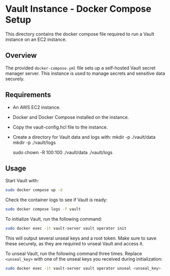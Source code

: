 # Vault Instance - Docker Compose Setup

This directory contains the docker compose file required to run a Vault instance on an EC2 instance.

## Overview

The provided `docker-compose.yml` file sets up a self-hosted Vault secret manager server.
This instance is used to manage secrets and sensitive data securely.

## Requirements

- An AWS EC2 instance.
- Docker and Docker Compose installed on the instance.

- Copy the vault-config.hcl file to the instance.
- Create a directory for Vault data and logs with:
  mkdir -p ./vault/data
  mkdir -p ./vault/logs

  sudo chown -R 100:100 ./vault/data ./vault/logs

## Usage

Start Vault with:

```bash
sudo docker compose up -d
```

Check the container logs to see if Vault is ready:

```bash
sudo docker compose logs -f vault
```

To initialize Vault, run the following command:

```bash
sudo docker exec -it vault-server vault operator init
```

This will output several unseal keys and a root token.
Make sure to save these securely, as they are required to unseal Vault and access it.

To unseal Vault, run the following command three times.
Replace `<unseal_key>` with one of the unseal keys you received during initialization:

```bash
sudo docker exec -it vault-server vault operator unseal <unseal_key>
```
